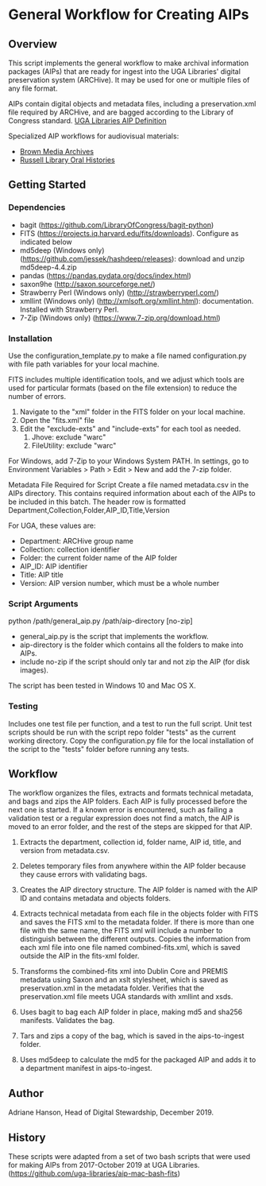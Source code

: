 # General Workflow for Creating AIPs

## Overview

This script implements the general workflow to make archival information packages (AIPs) that are ready for ingest 
into the UGA Libraries' digital preservation system (ARCHive). 
It may be used for one or multiple files of any file format.

AIPs contain digital objects and metadata files, including a preservation.xml file required by ARCHive,
and are bagged according to the Library of Congress standard. 
[UGA Libraries AIP Definition](https://docs.google.com/document/d/1PuRtSC9E0Fyt5vf4yVCER20bIWp_odPhdhGokBhJ69s/edit)

Specialized AIP workflows for audiovisual materials:
- [Brown Media Archives](https://github.com/uga-libraries/av-aip)
- [Russell Library Oral Histories](https://github.com/uga-libraries/av-aip_russell)

## Getting Started

### Dependencies

* bagit (https://github.com/LibraryOfCongress/bagit-python)
* FITS (https://projects.iq.harvard.edu/fits/downloads). Configure as indicated below
* md5deep (Windows only) (https://github.com/jessek/hashdeep/releases): download and unzip md5deep-4.4.zip
* pandas (https://pandas.pydata.org/docs/index.html)
* saxon9he (http://saxon.sourceforge.net/)
* Strawberry Perl (Windows only) (http://strawberryperl.com/)
* xmllint (Windows only) (http://xmlsoft.org/xmllint.html): documentation. Installed with Strawberry Perl.
* 7-Zip (Windows only) (https://www.7-zip.org/download.html)

### Installation

Use the configuration_template.py to make a file named configuration.py with file path variables for your local machine.

FITS includes multiple identification tools, and we adjust which tools are used for particular formats 
(based on the file extension) to reduce the number of errors.
1. Navigate to the "xml" folder in the FITS folder on your local machine.
2. Open the "fits.xml" file
3. Edit the "exclude-exts" and "include-exts" for each tool as needed.
    1. Jhove: exclude "warc"
    2. FileUtility: exclude "warc"

For Windows, add 7-Zip to your Windows System PATH. 
In settings, go to Environment Variables > Path > Edit > New and add the 7-zip folder. 

Metadata File Required for Script
Create a file named metadata.csv in the AIPs directory. 
This contains required information about each of the AIPs to be included in this batch.
The header row is formatted Department,Collection,Folder,AIP_ID,Title,Version

For UGA, these values are:
* Department: ARCHive group name
* Collection: collection identifier
* Folder: the current folder name of the AIP folder
* AIP_ID: AIP identifier
* Title: AIP title
* Version: AIP version number, which must be a whole number

### Script Arguments

python /path/general_aip.py /path/aip-directory [no-zip]
* general_aip.py is the script that implements the workflow.
* aip-directory is the folder which contains all the folders to make into AIPs.
* include no-zip if the script should only tar and not zip the AIP (for disk images).

The script has been tested in Windows 10 and Mac OS X.

### Testing

Includes one test file per function, and a test to run the full script.
Unit test scripts should be run with the script repo folder "tests" as the current working directory.
Copy the configuration.py file for the local installation of the script to the "tests" folder before running any tests.

## Workflow
The workflow organizes the files, extracts and formats technical metadata, and bags and zips the AIP folders. 
Each AIP is fully processed before the next one is started.
If a known error is encountered, such as failing a validation test or a regular expression does not find a match, 
the AIP is moved to an error folder, and the rest of the steps are skipped for that AIP. 

1. Extracts the department, collection id, folder name, AIP id, title, and version from metadata.csv.


2. Deletes temporary files from anywhere within the AIP folder because they cause errors with validating bags.


3. Creates the AIP directory structure. 
   The AIP folder is named with the AIP ID and contains metadata and objects folders.

4. Extracts technical metadata from each file in the objects folder with FITS and saves the FITS xml to the metadata folder. 
   If there is more than one file with the same name, the FITS xml will include a number to distinguish between the different outputs. 
   Copies the information from each xml file into one file named combined-fits.xml, which is saved outside the AIP in the fits-xml folder.


5. Transforms the combined-fits xml into Dublin Core and PREMIS metadata using Saxon and an xslt stylesheet, 
   which is saved as preservation.xml in the metadata folder. 
   Verifies that the preservation.xml file meets UGA standards with xmllint and xsds.


6. Uses bagit to bag each AIP folder in place, making md5 and sha256 manifests. Validates the bag.


7. Tars and zips a copy of the bag, which is saved in the aips-to-ingest folder.


8. Uses md5deep to calculate the md5 for the packaged AIP and adds it to a department manifest in aips-to-ingest.

## Author

Adriane Hanson, Head of Digital Stewardship, December 2019.

## History

These scripts were adapted from a set of two bash scripts that were used for making AIPs from 2017-October 2019 at UGA Libraries. 
(https://github.com/uga-libraries/aip-mac-bash-fits)

